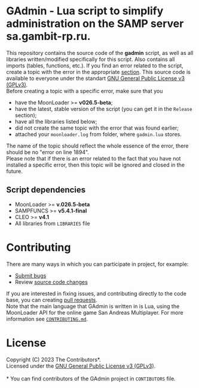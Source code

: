 # GAdmin - Lua script to simplify administration on the SAMP server sa.gambit-rp.ru.

This repository contains the source code of the **gadmin** script, as well as all libraries written/modified specifically for this script.
Also contains all imports (tables, functions, etc.). If you find an error related to the script, create a topic with the error in the appropriate [section](https://github.com/Vadim-Kamalov/GAdmin/issues). This source code is available to everyone under the standart [GNU General Public License v3 (GPLv3)](https://github.com/Vadim-Kamalov/GAdmin/blob/main/LICENSE).
<br>
Before creating a topic with a specific error, make sure that you

- have the MoonLoader >= **v026.5-beta**;
- have the latest, stable version of the script (you can get it in the `Release` section);
- have all the libraries listed below;
- did not create the same topic with the error that was found earlier;
- attached your `moonloader.log` from folder, where `gadmin.lua` stores.

The name of the topic should reflect the whole essence of the error, there should be no "error on line 1894".<br>
Please note that if there is an error related to the fact that you have not installed a specific error, then this topic will be ignored and closed in the future.
<br>

## Script dependencies

- MoonLoader    >= **v.026.5-beta**
- SAMPFUNCS     >= **v5.4.1-final**
- CLEO          >= **v4.1**
- All libraries from `LIBRARIES` file

# Contributing

There are many ways in which you can participate in project, for example:

- [Submit bugs](https://github.com/Vadim-Kamalov/GAdmin/issues)
- Review [source code changes](https://github.com/Vadim-Kamalov/GAdmin/pulls)

If you are interested in fixing issues, and contributing directly to the code base, you can creating [pull requests](https://github.com/Vadim-Kamalov/GAdmin/compare).<br>
Note that the main language that GAdmin is written in is Lua, using the MoonLoader API for the online game San Andreas Multiplayer. For more information see [`CONTRIBUTING.md`](https://github.com/Vadim-Kamalov/GAdmin/blob/main/CONTRIBUTING.md).
# License
Copyright (C) 2023 The Contributors\*.<br>
Licensed under the [GNU General Public License v3 (GPLv3)](https://github.com/Vadim-Kamalov/GAdmin/blob/main/LICENSE).
<br>
<br>
\* You can find contributors of the GAdmin project in `CONTIBUTORS` file. 
